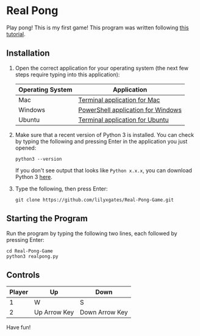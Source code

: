 # Real Pong

Play pong! This is my first game! This program was written following [this tutorial](https://www.youtube.com/watch?v=XGf2GcyHPhc).

## Installation

1. Open the correct application for your operating system (the next few steps require typing into this application):

    Operating System | Application
    --- | ---
    Mac | [Terminal application for Mac](https://support.apple.com/guide/terminal/welcome/mac)
    Windows | [PowerShell application for Windows](https://docs.microsoft.com/en-us/powershell/scripting/overview?view=powershell-7.2)
    Ubuntu | [Terminal application for Ubuntu](https://ubuntu.com/tutorials/command-line-for-beginners#1-overview)

1. Make sure that a recent version of Python 3 is installed. You can check by typing the following and pressing Enter in the application you just opened:

    ```
    python3 --version
    ```

    If you don't see output that looks like `Python x.x.x`, you can download Python 3 [here](https://www.python.org/downloads/).

1. Type the following, then press Enter:

    ```
    git clone https://github.com/lilyxgates/Real-Pong-Game.git
    ```

## Starting the Program

Run the program by typing the following two lines, each followed by pressing Enter:

```
cd Real-Pong-Game
python3 realpong.py
```

## Controls

Player | Up | Down
--- | --- | ---
1 | W | S
2 | Up Arrow Key | Down Arrow Key

Have fun!
